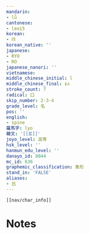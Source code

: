 ```yaml
---
mandarin:
- lǚ
cantonese:
- leoi5
korean:
- 려
korean_native: ''
japanese:
- RYO
- RO
japanese_nanori: ''
vietnamese:
middle_chinese_initial: l
middle_chinese_final: ɨʌ
stroke_count: 7
radical: 口
skip_number: 2-3-4
grade_level: 名
pos: ''
english:
- spine
羅馬字: lyo
韓文: '[[료]]'
joyo_level: 高等
hsk_level: ''
hanmun_edu_level: ''
danayo_id: 8044
mc_id: 636
graphemic_classification: 象形
stand_in: 'FALSE'
aliases:
- 吕
---
```

```meta-bind-embed
[[nav/char_info]]
```

# Notes

